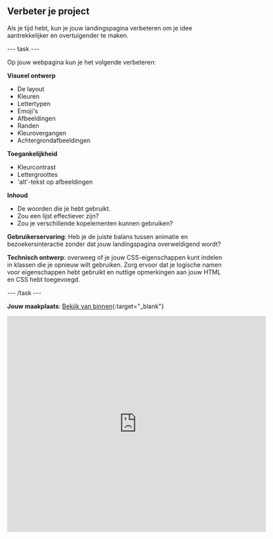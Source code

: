 ## Verbeter je project

Als je tijd hebt, kun je jouw landingspagina verbeteren om je idee aantrekkelijker en overtuigender te maken.

--- task ---

Op jouw webpagina kun je het volgende verbeteren:

**Visueel ontwerp**

- De layout
- Kleuren
- Lettertypen
- Emoji's
- Afbeeldingen
- Randen
- Kleurovergangen
- Achtergrondafbeeldingen

**Toegankelijkheid**

- Kleurcontrast
- Lettergroottes
- 'alt'-tekst op afbeeldingen

**Inhoud**

- De woorden die je hebt gebruikt.
- Zou een lijst effectiever zijn?
- Zou je verschillende kopelementen kunnen gebruiken?

**Gebruikerservaring**: Heb je de juiste balans tussen animatie en bezoekersinteractie zonder dat jouw landingspagina overweldigend wordt?

**Technisch ontwerp**: overweeg of je jouw CSS-eigenschappen kunt indelen in klassen die je opnieuw wilt gebruiken. Zorg ervoor dat je logische namen voor eigenschappen hebt gebruikt en nuttige opmerkingen aan jouw HTML en CSS hebt toegevoegd.

--- /task ---

**Jouw maakplaats**: [Bekijk van binnen](https://editor.raspberrypi.org/nl-NL/projects/your-makerspace){:target="_blank"}
<div>
<iframe src="https://editor.raspberrypi.org/nl-NL/embed/viewer/your-makerspace" width="600" height="500" frameborder="0" marginwidth="0" marginheight="0" allowfullscreen> </iframe>
</div>
